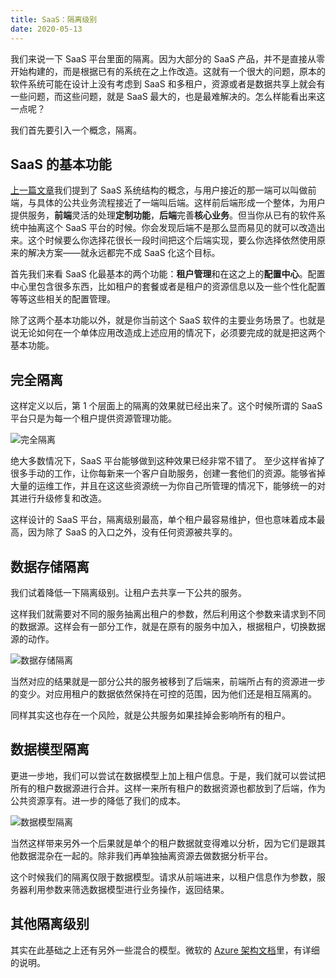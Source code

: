 ```yaml
---
title: SaaS：隔离级别
date: 2020-05-13
---
```


我们来说一下 SaaS 平台里面的隔离。因为大部分的 SaaS 产品，并不是直接从零开始构建的，而是根据已有的系统在之上作改造。这就有一个很大的问题，原本的软件系统可能在设计上没有考虑到 SaaS 和多租户，资源或者是数据共享上就会有一些问题，而这些问题，就是 SaaS 最大的，也是最难解决的。怎么样能看出来这一点呢？

我们首先要引入一个概念，隔离。

## SaaS 的基本功能

[上一篇文章](https://mp.weixin.qq.com/s/pOHLnddmsE77Y6lQtoHZQQ)我们提到了 SaaS 系统结构的概念，与用户接近的那一端可以叫做前端，与具体的公共业务流程接近了一端叫后端。这样前后端形成一个整体，为用户提供服务，**前端**灵活的处理**定制功能**，**后端**完善**核心业务**。但当你从已有的软件系统中抽离这个 SaaS 平台的时候。你会发现后端不是那么显而易见的就可以改造出来。这个时候要么你选择花很长一段时间把这个后端实现，要么你选择依然使用原来的解决方案——就永远都完不成 SaaS 化这个目标。

首先我们来看 SaaS 化最基本的两个功能：**租户管理**和在这之上的**配置中心**。配置中心里包含很多东西，比如租户的套餐或者是租户的资源信息以及一些个性化配置等等这些相关的配置管理。

除了这两个基本功能以外，就是你当前这个 SaaS 软件的主要业务场景了。也就是说无论如何在一个单体应用改造成上述应用的情况下，必须要完成的就是把这两个基本功能。

## 完全隔离

这样定义以后，第 1 个层面上的隔离的效果就已经出来了。这个时候所谓的 SaaS 平台只是为每一个租户提供资源管理功能。

![完全隔离](https://imgkr.cn-bj.ufileos.com/5ca403be-3581-4aa3-abe6-573d12d52e1f.png)


绝大多数情况下，SaaS 平台能够做到这种效果已经非常不错了。
至少这样省掉了很多手动的工作，让你每新来一个客户自助服务，创建一套他们的资源。能够省掉大量的运维工作，并且在这这些资源统一为你自己所管理的情况下，能够统一的对其进行升级修复和改造。

这样设计的 SaaS 平台，隔离级别最高，单个租户最容易维护，但也意味着成本最高，因为除了 SaaS 的入口之外，没有任何资源被共享的。

## 数据存储隔离

我们试着降低一下隔离级别。让租户去共享一下公共的服务。

这样我们就需要对不同的服务抽离出租户的参数，然后利用这个参数来请求到不同的数据源。这样会有一部分工作，就是在原有的服务中加入，根据租户，切换数据源的动作。

![数据存储隔离](https://imgkr.cn-bj.ufileos.com/1d66b4ef-aaa6-4561-ae0d-cbd1606d8fd6.png)


当然对应的结果就是一部分公共的服务被移到了后端来，前端所占有的资源进一步的变少。对应用租户的数据依然保持在可控的范围，因为他们还是相互隔离的。

同样其实这也存在一个风险，就是公共服务如果挂掉会影响所有的租户。

## 数据模型隔离

更进一步地，我们可以尝试在数据模型上加上租户信息。于是，我们就可以尝试把所有的租户数据源进行合并。这样一来所有租户的数据资源也都放到了后端，作为公共资源享有。进一步的降低了我们的成本。

![数据模型隔离](https://imgkr.cn-bj.ufileos.com/0ae7c728-68ca-4e6a-903b-c0fef8c0a180.png)

当然这样带来另外一个后果就是单个的租户数据就变得难以分析，因为它们是跟其他数据混杂在一起的。除非我们再单独抽离资源去做数据分析平台。

这个时候我们的隔离仅限于数据模型。请求从前端进来，以租户信息作为参数，服务器利用参数来筛选数据模型进行业务操作，返回结果。

## 其他隔离级别

其实在此基础之上还有另外一些混合的模型。微软的 [Azure 架构文档](https://docs.microsoft.com/en-us/azure/sql-database/saas-tenancy-app-design-patterns "Azure 架构文档")里，有详细的说明。
